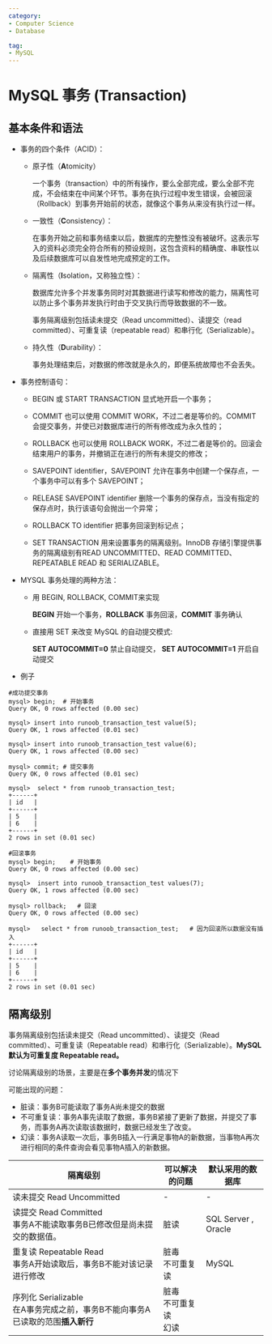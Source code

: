 ```yaml
---
category:
- Computer Science
- Database

tag: 
- MySQL
---
```

# MySQL 事务 (Transaction)

## 基本条件和语法

- 事务的四个条件（ACID）：

  - 原子性（**A**tomicity）

    一个事务（transaction）中的所有操作，要么全部完成，要么全部不完成，不会结束在中间某个环节。事务在执行过程中发生错误，会被回滚（Rollback）到事务开始前的状态，就像这个事务从来没有执行过一样。

  - 一致性（**C**onsistency）：

    在事务开始之前和事务结束以后，数据库的完整性没有被破坏。这表示写入的资料必须完全符合所有的预设规则，这包含资料的精确度、串联性以及后续数据库可以自发性地完成预定的工作。

  - 隔离性（**I**solation，又称独立性）：

    数据库允许多个并发事务同时对其数据进行读写和修改的能力，隔离性可以防止多个事务并发执行时由于交叉执行而导致数据的不一致。

    事务隔离级别包括读未提交（Read uncommitted）、读提交（read committed）、可重复读（repeatable read）和串行化（Serializable）。

  - 持久性（**D**urability）：

    事务处理结束后，对数据的修改就是永久的，即便系统故障也不会丢失。

- 事务控制语句：

  - BEGIN 或 START TRANSACTION 显式地开启一个事务；

  - COMMIT 也可以使用 COMMIT WORK，不过二者是等价的。COMMIT 会提交事务，并使已对数据库进行的所有修改成为永久性的；

  - ROLLBACK 也可以使用 ROLLBACK WORK，不过二者是等价的。回滚会结束用户的事务，并撤销正在进行的所有未提交的修改；

  - SAVEPOINT identifier，SAVEPOINT 允许在事务中创建一个保存点，一个事务中可以有多个 SAVEPOINT；

  - RELEASE SAVEPOINT identifier 删除一个事务的保存点，当没有指定的保存点时，执行该语句会抛出一个异常；

  - ROLLBACK TO identifier 把事务回滚到标记点；

  - SET TRANSACTION 用来设置事务的隔离级别。InnoDB 存储引擎提供事务的隔离级别有READ UNCOMMITTED、READ COMMITTED、REPEATABLE READ 和 SERIALIZABLE。

- MYSQL 事务处理的两种方法：

  - 用 BEGIN, ROLLBACK, COMMIT来实现

    **BEGIN** 开始一个事务，**ROLLBACK** 事务回滚，**COMMIT** 事务确认

  - 直接用 SET 来改变 MySQL 的自动提交模式: 

    **SET AUTOCOMMIT=0** 禁止自动提交， **SET AUTOCOMMIT=1** 开启自动提交

- 例子

```mysql
#成功提交事务
mysql> begin;  # 开始事务
Query OK, 0 rows affected (0.00 sec)
 
mysql> insert into runoob_transaction_test value(5);
Query OK, 1 rows affected (0.01 sec)
 
mysql> insert into runoob_transaction_test value(6);
Query OK, 1 rows affected (0.00 sec)
 
mysql> commit; # 提交事务
Query OK, 0 rows affected (0.01 sec)
 
mysql>  select * from runoob_transaction_test;
+------+
| id   |
+------+
| 5    |
| 6    |
+------+
2 rows in set (0.01 sec)

#回滚事务
mysql> begin;    # 开始事务
Query OK, 0 rows affected (0.00 sec)
 
mysql>  insert into runoob_transaction_test values(7);
Query OK, 1 rows affected (0.00 sec)
 
mysql> rollback;   # 回滚
Query OK, 0 rows affected (0.00 sec)
 
mysql>   select * from runoob_transaction_test;   # 因为回滚所以数据没有插入
+------+
| id   |
+------+
| 5    |
| 6    |
+------+
2 rows in set (0.01 sec)
```



## 隔离级别

事务隔离级别包括读未提交（Read uncommitted）、读提交（Read committed）、可重复读（Repeatable read）和串行化（Serializable）。**MySQL 默认为可重复度 Repeatable read。**

讨论隔离级别的场景，主要是在**多个事务并发**的情况下

可能出现的问题：

- 脏读：事务B可能读取了事务A尚未提交的数据
- 不可重复读：事务A事先读取了数据，事务B紧接了更新了数据，并提交了事务，而事务A再次读取该数据时，数据已经发生了改变。
- 幻读：事务A读取一次后，事务B插入一行满足事物A的新数据，当事物A再次进行相同的条件查询会看见事物A插入的新数据。

| 隔离级别                                                     | 可以解决的问题                 | 默认采用的数据库    |
| ------------------------------------------------------------ | ------------------------------ | ------------------- |
| 读未提交 Read Uncommitted                                    | -                              | -                   |
| 读提交 Read Committed<br />事务A不能读取事务B已修改但是尚未提交的数据值。 | 脏读                           | SQL Server , Oracle |
| 重复读 Repeatable Read<br />事务A开始读取后，事务B不能对该记录进行修改 | 脏毒<br />不可重复读           | MySQL               |
| 序列化 Serializable<br />在A事务完成之前，事务B不能向事务A已读取的范围**插入新行** | 脏毒<br />不可重复读<br />幻读 |                     |

